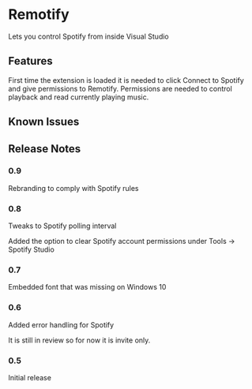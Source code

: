 # Remotify

Lets you control Spotify from inside Visual Studio

## Features

First time the extension is loaded it is needed to click Connect to Spotify and give permissions to Remotify.
Permissions are needed to control playback and read currently playing music.

## Known Issues

## Release Notes

### 0.9
Rebranding to comply with Spotify rules

### 0.8
Tweaks to Spotify polling interval

Added the option to clear Spotify account permissions under Tools -> Spotify Studio

### 0.7
Embedded font that was missing on Windows 10

### 0.6
Added error handling for Spotify

It is still in review so for now it is invite only.

### 0.5

Initial release